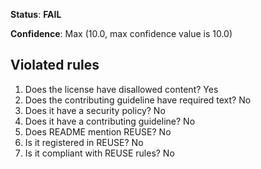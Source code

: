**Status**: **FAIL**

**Confidence**: Max (10.0, max confidence value is 10.0)

## Violated rules

1.  Does the license have disallowed content? Yes
1.  Does the contributing guideline have required text? No
1.  Does it have a security policy? No
1.  Does it have a contributing guideline? No
1.  Does README mention REUSE? No
1.  Is it registered in REUSE? No
1.  Is it compliant with REUSE rules? No
